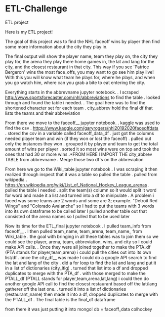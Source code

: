 # ETL-Challenge
ETL project

Here is my ETL project!

The goal of this project was to find the NHL faceoff wins by player then find some more information about the city they play in.

The final output will show the player name, team they play on, the city they play for, the arena they play there home games in, the lat and lang for the city, and the closest restaurant in that city. This way if you see 'Patrice Bergeron' wins the most face_offs, you may want to go see him play live! With this you will know what team he plays for, where he plays, and when you go watch him, where can you grab a bite to eat entering the city.

Everything starts in the abbrevname jupyter notebook.
    . I scraped http://www.sportsforecaster.com/nhl/abbreviations to find the table
    . looked through and found the table i needed.
    . The goal here was to find the shortened character set for each team
    . city_abbrev hold the final df that lists the teams and their abbreviation

From there we move to the faceoff__ jupyter notebook.
    . kaggle was used to find the csv
    . https://www.kaggle.com/garyrogers/nhl20192020faceoffdata
    . stored the csv in a variable called faceoff_data_df
    . just got the columns needed player team and win (if they won or lost the faceoff)
    . pulled out only the instances they won
    . grouped it by player and team to get the total amount of wins per player
    . sorted it so most wins were on top and took the ones that had 30 or more wins
    .*FROM HERE I IMPORT THE city_abbrev TABLE from abbrevname
    . Merge those two df's on the abbreviation

From here we go to the Wiki_table jupyter notebook
    . I was scraping it then realized through inspect that it was a table so pulled the table
    . pulled from wikipedia
    . https://en.wikipedia.org/wiki/List_of_National_Hockey_League_arenas
    . pulled the table i needed
    . split the team(s) column so it would split it word for word and made it a list and turned into a df to minipulate
    . A problem i faced was some teams are 2 words and some are 3; example. "Detroit Red Wings" and "Colorado Avalanche" so I had to put the teams with 3 words into its own dataframe to be called later
    I pulled another table out that consisted of the arena names so I pulled that to be used later

Now its time for the ETL_final jupyter notebook
    . I pulled team_info from faceoff__
    . I then pulled team_name, team_arena, team_name_ from Wiki_table
    . the goal with bringing in all these tables was to join them so we could see the player, arena, team, abbreviation, wins, and city so I could make API calls.
    . Once they were all joined together to make the PTA_df (PTA stands for player,team,arena) i could pull the cities out into its own list/df
    . once the city_df__ was made I could do a google API search to find the lat and lang of the city
    . did a for loop to find the lat and lang and put it in a list of dictionaries (city_ltlg)
    . turned that list into a df and dropped duplicates to merge with the PTA_df
    . with those merged to make the PTALL_df (PTALL stands for player,team,arena,lat,lang) i could then do another google API call to find the closest restaurant based off the lat/lang gatherer off the last one.
    . turned it into a list of dictionaries (restaurant_name) then made it into a df, dropped duplicates to merge with the PTALL_df
    . The final table is the final_df dataframe

from there it was just putting it into mongo!
    db = faceoff_data
    colhockey
